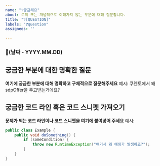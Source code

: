 ```yaml
---
name: "❔궁금해요"
about: 로직 또는 개념적으로 이해가지 않는 부분에 대해 질문합니다.
title: "❔[QUESTION]"
labels: "❓question"
assignees: ''

---
```


### 📅(날짜 -  YYYY.MM.DD)

## 궁금한 부분에 대한 명확한 질문
**여기에 궁금한 부분에 대해 명확하고 구체적으로 질문해주세요**
예시:
쿠렌토에서 왜 sdpOffer을 주고받는거에요?

## 궁금한 코드 라인 혹은 코드 스니펫 가져오기
**문제가 되는 코드 라인이나 코드 스니펫을 여기에 붙여넣어 주세요**
예시:
```java
public class Example {
    public void doSomething() {
        if (someCondition) {
            throw new RuntimeException("여기서 왜 예외가 발생하죠?");
        }
    }
}
